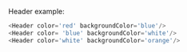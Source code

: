 Header example:

```js
<Header color='red' backgroundColor='blue'/>
<Header color= 'blue' backgroundColor='white'/>
<Header color='white' backgroundColor='orange'/>
```
